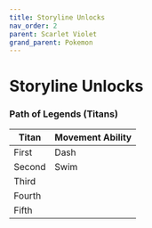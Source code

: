 ```yaml
---
title: Storyline Unlocks
nav_order: 2
parent: Scarlet Violet
grand_parent: Pokemon
---
```

# Storyline Unlocks

### Path of Legends (Titans)

| Titan  |Movement Ability|
|--------|----|
| First  |Dash|
| Second |Swim|
| Third  |   |
| Fourth |   |
| Fifth  |   |